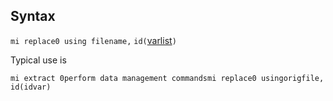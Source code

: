 ## Syntax

`mi replace0 using filename,`
`id(`[varlist](http://www.stata.com/help.cgi?varlist)`)`

Typical use is

`mi extract 0perform data management commandsmi replace0 usingorigfile, id(idvar)`

